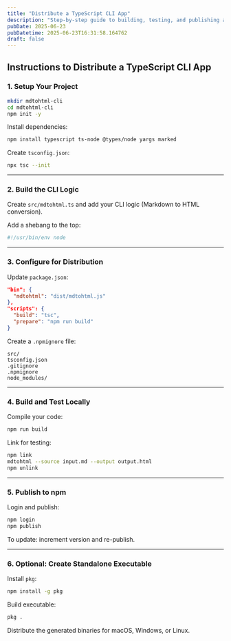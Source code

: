 ```yaml
---
title: "Distribute a TypeScript CLI App"
description: "Step-by-step guide to building, testing, and publishing a TypeScript-based CLI tool via npm and standalone executables."
pubDate: 2025-06-23
pubDatetime: 2025-06-23T16:31:58.164762
draft: false
---
```


## Instructions to Distribute a TypeScript CLI App

### 1. Setup Your Project

```bash
mkdir mdtohtml-cli
cd mdtohtml-cli
npm init -y
```

Install dependencies:

```bash
npm install typescript ts-node @types/node yargs marked
```

Create `tsconfig.json`:

```bash
npx tsc --init
```

---

### 2. Build the CLI Logic

Create `src/mdtohtml.ts` and add your CLI logic (Markdown to HTML conversion).

Add a shebang to the top:

```ts
#!/usr/bin/env node
```

---

### 3. Configure for Distribution

Update `package.json`:

```json
"bin": {
  "mdtohtml": "dist/mdtohtml.js"
},
"scripts": {
  "build": "tsc",
  "prepare": "npm run build"
}
```

Create a `.npmignore` file:

```
src/
tsconfig.json
.gitignore
.npmignore
node_modules/
```

---

### 4. Build and Test Locally

Compile your code:

```bash
npm run build
```

Link for testing:

```bash
npm link
mdtohtml --source input.md --output output.html
npm unlink
```

---

### 5. Publish to npm

Login and publish:

```bash
npm login
npm publish
```

To update: increment version and re-publish.

---

### 6. Optional: Create Standalone Executable

Install `pkg`:

```bash
npm install -g pkg
```

Build executable:

```bash
pkg .
```

Distribute the generated binaries for macOS, Windows, or Linux.
